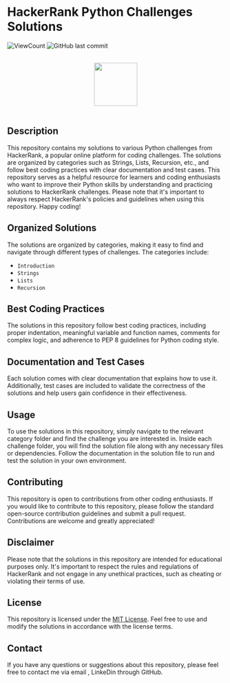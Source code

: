 
# HackerRank Python Challenges Solutions
![ViewCount](https://views.whatilearened.today/views/github/kumod007/HackerRank-Python-Challenges-Solutions.svg?cache=remove)
![GitHub last commit](https://img.shields.io/github/last-commit/kumod007/HackerRank-Python-Challenges-Solutions.svg?style=flat)

<p align="center">  
	<br>
	<a href="https://www.hackerrank.com/Kumod_Sharma">
        <img height=100 src="https://hrcdn.net/community-frontend/assets/brand/logo-new-white-green-a5cb16e0ae.svg"> 
    </a>
    <br>
    <br>
</p>

## Description

This repository contains my solutions to various Python challenges from HackerRank, a popular online platform for coding challenges. The solutions are organized by categories such as Strings, Lists, Recursion, etc., and follow best coding practices with clear documentation and test cases. This repository serves as a helpful resource for learners and coding enthusiasts who want to improve their Python skills by understanding and practicing solutions to HackerRank challenges. Please note that it's important to always respect HackerRank's policies and guidelines when using this repository. Happy coding!


<h2>Organized Solutions</h2>
<p>The solutions are organized by categories, making it easy to find and navigate through different types of challenges. The categories include:</p>
<ul>
<li><code>Introduction</code></li>
<li><code>Strings</code></li>
<li><code>Lists</code></li>
<li><code>Recursion</code></li>
<!-- Add more categories here as needed -->
</ul>

<h2>Best Coding Practices</h2>
<p>The solutions in this repository follow best coding practices, including proper indentation, meaningful variable and function names, comments for complex logic, and adherence to PEP 8 guidelines for Python coding style.</p>
    
<h2>Documentation and Test Cases</h2>
<p>Each solution comes with clear documentation that explains how to use it. Additionally, test cases are included to validate the correctness of the solutions and help users gain confidence in their effectiveness.</p>

<h2>Usage</h2>
<p>To use the solutions in this repository, simply navigate to the relevant category folder and find the challenge you are interested in. Inside each challenge folder, you will find the solution file along with any necessary files or dependencies. Follow the documentation in the solution file to run and test the solution in your own environment.</p>

<h2>Contributing</h2>
<p>This repository is open to contributions from other coding enthusiasts. If you would like to contribute to this repository, please follow the standard open-source contribution guidelines and submit a pull request. Contributions are welcome and greatly appreciated!</p>

<h2>Disclaimer</h2>
<p>Please note that the solutions in this repository are intended for educational purposes only. It's important to respect the rules and regulations of HackerRank and not engage in any unethical practices, such as cheating or violating their terms of use.</p>

<h2>License</h2>
<p>This repository is licensed under the <a href="LICENSE">MIT License</a>. Feel free to use and modify the solutions in accordance with the license terms.</p>

<h2>Contact</h2>
<p>If you have any questions or suggestions about this repository, please feel free to contact me via email , LinkeDin through GitHub.</p>

